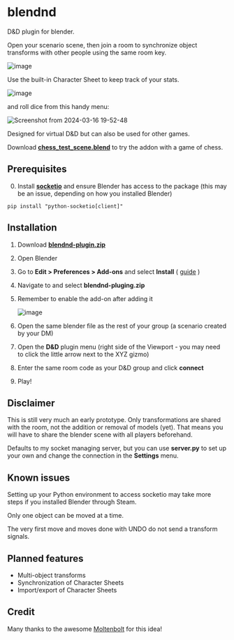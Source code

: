 # blendnd
D&amp;D plugin for blender.

Open your scenario scene, then join a room to synchronize object transforms with other people using the same room key. 

![image](https://github.com/AEPSchmitt/blendnd/assets/9079958/e23dd6ad-b7e1-4d52-95b7-a88b0541b73c)

Use the built-in Character Sheet to keep track of your stats.

![image](https://github.com/AEPSchmitt/blendnd/assets/9079958/3f4340c6-23c8-40cf-b611-ac4752b0f68b)

and roll dice from this handy menu:

![Screenshot from 2024-03-16 19-52-48](https://github.com/AEPSchmitt/blendnd/assets/9079958/c157a102-ba36-46af-98c5-05c6a504347f)

Designed for virtual D&D but can also be used for other games.

Download [**chess_test_scene.blend**](https://github.com/AEPSchmitt/blendnd/blob/main/chess_test_scene.blend) to try the addon with a game of chess.

## Prerequisites
0. Install [**socketio**](https://python-socketio.readthedocs.io/en/stable/client.html) and ensure Blender has access to the package (this may be an issue, depending on how you installed Blender)
```
pip install "python-socketio[client]"
```

## Installation
1. Download [**blendnd-plugin.zip**](https://github.com/AEPSchmitt/blendnd/blob/main/blendnd-plugin.zip) 
2. Open Blender
3. Go to **Edit > Preferences > Add-ons** and select **Install** ( [guide](https://www.youtube.com/watch?v=vYh1qh9y1MI) )
4. Navigate to and select **blendnd-pluging.zip**
5. Remember to enable the add-on after adding it


   ![image](https://github.com/AEPSchmitt/blendnd/assets/9079958/730ab2c3-20bc-4898-819d-82e73d00fa20)
6. Open the same blender file as the rest of your group (a scenario created by your DM)
7. Open the **D&D** plugin menu (right side of the Viewport - you may need to click the little arrow next to the XYZ gizmo)
8. Enter the same room code as your D&D group and click **connect**
9. Play!

## Disclaimer
This is still very much an early prototype. Only transformations are shared with the room, not the addition or removal of models (yet). That means you will have to share the blender scene with all players beforehand.


Defaults to my socket managing server, but you can use **server.py** to set up your own and change the connection in the **Settings** menu.

## Known issues
Setting up your Python environment to access socketio may take more steps if you installed Blender through Steam.

Only one object can be moved at a time.

The very first move and moves done with UNDO do not send a transform signals.

## Planned features
- Multi-object transforms
- Synchronization of Character Sheets
- Import/export of Character Sheets

## Credit
Many thanks to the awesome [Moltenbolt](https://www.youtube.com/watch?v=6yv3UevegsM) for this idea!

